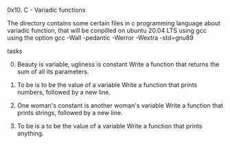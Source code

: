 0x10. C - Variadic functions

The directory contains some certain files in c programming language about variadic function, that will be conpilled on ubuntu 20.04 LTS using gcc using the option gcc -Wall -pedantic -Werror -Wextra -std=gnu89

tasks 

0. Beauty is variable, ugliness is constant
Write a function that returns the sum of all its parameters.

1. To be is to be the value of a variable
Write a function that prints numbers, followed by a new line.

2. One woman's constant is another woman's variable
Write a function that prints strings, followed by a new line.

3. To be is a to be the value of a variable
Write a function that prints anything.
